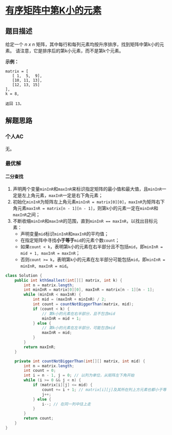 # [有序矩阵中第K小的元素](https://leetcode-cn.com/problems/kth-smallest-element-in-a-sorted-matrix/)

## 题目描述

给定一个 *n x n* 矩阵，其中每行和每列元素均按升序排序，找到矩阵中第k小的元素。
请注意，它是排序后的第k小元素，而不是第k个元素。

**示例：**

```
matrix = [
   [ 1,  5,  9],
   [10, 11, 13],
   [12, 13, 15]
],
k = 8,

返回 13。
```

## 解题思路

### 个人AC

无。

### 最优解

#### 二分查找

1. 声明两个变量`minInR`和`maxInR`来标识指定矩阵的最小值和最大值，且`minInR`一定是左上角元素，`maxInR`一定是右下角元素；
2. 初始化`minInR`为矩阵左上角元素`minInR = matrix[0][0]`，`maxInR`为矩阵右下角元素`maxInR = matrix[n - 1][n - 1]`，则第`k`小的元素一定在`minInR`和`maxInR`之间；
3. 不断收缩`minInR`和`maxInR`的范围，直到`minInR == maxInR`，以找出目标元素：
   - 声明变量`mid`标识`minInR`和`maxInR`的平均值；
   - 在指定矩阵中寻找**小于等于**`mid`的元素个数`count`；
   - 如果`count < k`，表明第`k`小的元素在右半部分且不包括`mid`，即`minInR = mid + 1, maxInR = maxInR`；
   - 否则`count >= k`，表明第`k`小的元素在左半部分可能包括`mid`，即`minInR = minInR, maxInR = mid`。

```java
class Solution {
    public int kthSmallest(int[][] matrix, int k) {
        int n = matrix.length;
        int minInR = matrix[0][0], maxInR = matrix[n - 1][n - 1];
        while (minInR < maxInR) {
            int mid = (maxInR + minInR) / 2;
            int count = countNotBiggerThan(matrix, mid);
            if (count < k) {
                // 第k小的元素在右半部分，且不包含mid
                minInR = mid + 1;
            } else {
                // 第k小的元素在左半部分，可能包含mid
                maxInR = mid;
            }
        }
        return maxInR;
    }

    private int countNotBiggerThan(int[][] matrix, int mid) {
        int n = matrix.length;
        int count = 0;
        int i = n - 1, j = 0; // 以列为单位，从矩阵左下角开始
        while (i >= 0 && j < n) {
            if (matrix[i][j] <= mid) {
                count += i + 1; // matrix[i][j]及其所在列上方元素也都小于等于mid
                j++;
            } else {
                i--; // 在同一列中往上走
            }
        }
        return count;
    }
}
```



